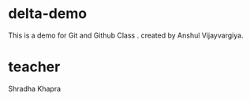 # delta-demo
This is a demo for Git and Github Class .
created by Anshul Vijayvargiya.

# teacher 
Shradha Khapra